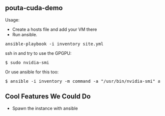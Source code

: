 pouta-cuda-demo
--------------

Usage:

 - Create a hosts file and add your VM there
 - Run ansible.

<pre>
ansible-playbook -i inventory site.yml 
</pre>

ssh in and try to use the GPGPU:
<pre>
$ sudo nvidia-smi
</pre>

Or use ansible for this too:
<pre>
$ ansible -i inventory -m command -a "/usr/bin/nvidia-smi" all
</pre>

Cool Features We Could Do
-------------------------

 - Spawn the instance with ansible
